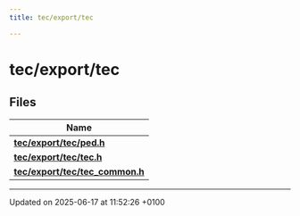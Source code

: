 ```yaml
---
title: tec/export/tec

---
```


# tec/export/tec



## Files

| Name           |
| -------------- |
| **[tec/export/tec/ped.h](tec_2export_2tec_2ped_8h.md#file-ped.h)**  |
| **[tec/export/tec/tec.h](tec_8h.md#file-tec.h)**  |
| **[tec/export/tec/tec_common.h](tec__common_8h.md#file-tec-common.h)**  |






-------------------------------

Updated on 2025-06-17 at 11:52:26 +0100
